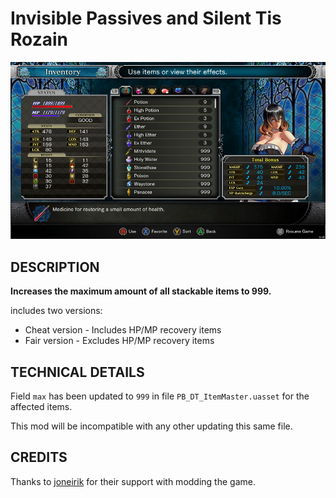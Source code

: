 # Invisible Passives and Silent Tis Rozain

![](thumbnail.jpg)

## DESCRIPTION

**Increases the maximum amount of all stackable items to 999.**

includes two versions:
- Cheat version - Includes HP/MP recovery items
- Fair version - Excludes HP/MP recovery items

## TECHNICAL DETAILS

Field `max` has been updated to `999` in file `PB_DT_ItemMaster.uasset` for the affected items.

This mod will be incompatible with any other updating this same file.

## CREDITS

Thanks to [joneirik](https://www.nexusmods.com/bloodstainedritualofthenight/users/46391987) for their support with modding the game.
